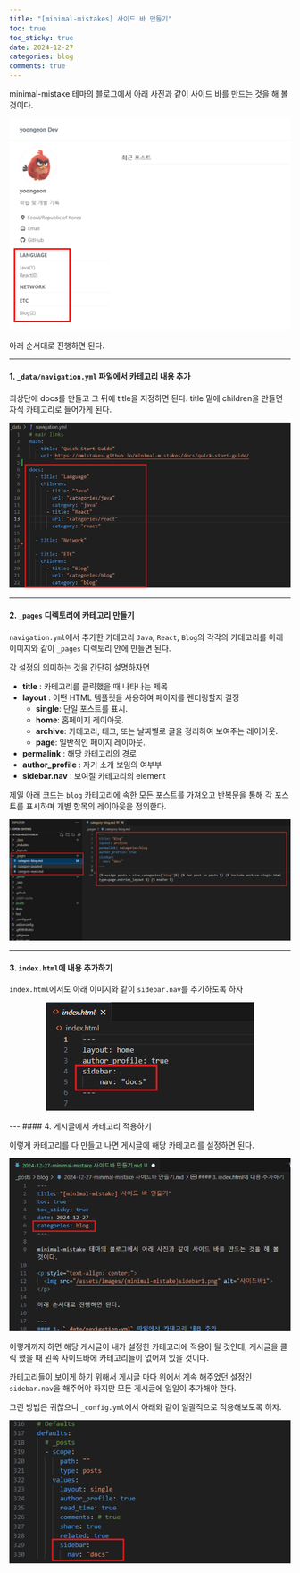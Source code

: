 ```yaml
---
title: "[minimal-mistakes] 사이드 바 만들기"
toc: true
toc_sticky: true
date: 2024-12-27
categories: blog
comments: true
---
```


minimal-mistake 테마의 블로그에서 아래 사진과 같이 사이드 바를 만드는 것을 해 볼 것이다.

<p style="text-align: center;">
  <img src="/assets/images/(minimal-mistake)sidebar1.png" alt="사이드바1">
</p>

아래 순서대로 진행하면 된다.

---
#### 1. `_data/navigation.yml` 파일에서 카테고리 내용 추가

최상단에 docs를 만들고 그 뒤에 title을 지정하면 된다. title 밑에 children을 만들면 자식 카테고리로 들어가게 된다.
<p style="text-align: center;">
  <img src="/assets/images/(minimal-mistake)sidebar2.png" alt="사이드바1">
</p>


---
#### 2. `_pages` 디렉토리에 카테고리 만들기

`navigation.yml`에서 추가한 카테고리 `Java`, `React`, `Blog`의 각각의 카테고리를 아래 이미지와 같이 `_pages` 디렉토리 안에 만들면 된다.

각 설정의 의미하는 것을 간단히 설명하자면

- **title** : 카테고리를 클릭했을 때 나타나는 제목
- **layout** : 어떤 HTML 템플릿을 사용하여 페이지를 렌더링할지 결정
  - **single**: 단일 포스트를 표시.
  - **home**: 홈페이지 레이아웃.
  - **archive**: 카테고리, 태그, 또는 날짜별로 글을 정리하여 보여주는 레이아웃.
  - **page**: 일반적인 페이지 레이아웃.
- **permalink** : 해당 카테고리의 경로
- **author_profile** : 자기 소개 보임의 여부부
- **sidebar.nav** : 보여질 카테고리의 element

제일 아래 코드는 `blog` 카테고리에 속한 모든 포스트를 가져오고 반복문을 통해 각 포스트를 표시하며 개별 항목의 레이아웃을 정의한다.

<p style="text-align: center;">
  <img src="/assets/images/(minimal-mistake)sidebar3.png" alt="사이드바1">
</p>


---
#### 3. `index.html`에 내용 추가하기

`index.html`에서도 아래 이미지와 같이 `sidebar.nav`를 추가하도록 하자

<p style="text-align: center;">
  <img src="/assets/images/(minimal-mistake)sidebar4.png" alt="사이드바1">
</p>
---
#### 4. 게시글에서 카테고리 적용하기

이렇게 카테고리를 다 만들고 나면 게시글에 해당 카테고리를 설정하면 된다.

<p style="text-align: center;">
  <img src="/assets/images/(minimal-mistake)sidebar5.png" alt="사이드바1">
</p>

이렇게까지 하면 해당 게시글이 내가 설정한 카테고리에 적용이 될 것인데, 게시글을 클릭 했을 때 왼쪽 사이드바에 카테고리들이 없어져 있을 것이다.

카테고리들이 보이게 하기 위해서 게시글 마다 위에서 계속 해주었던 설정인 `sidebar.nav`을 해주어야 하지만 모든 게시글에 일일이 추가해야 한다.

그런 방법은 귀찮으니 `_config.yml`에서 아래와 같이 일괄적으로 적용해보도록 하자.

<p style="text-align: center;">
  <img src="/assets/images/(minimal-mistake)sidebar9.png" alt="사이드바1">
</p>

